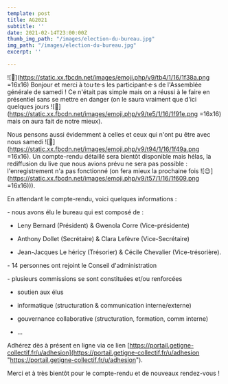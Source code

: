 ```yaml
---
template: post
title: AG2021
subtitle: ''
date: 2021-02-14T23:00:00Z
thumb_img_path: "/images/election-du-bureau.jpg"
img_path: "/images/election-du-bureau.jpg"
excerpt: ''

---
```

![🎊](https://static.xx.fbcdn.net/images/emoji.php/v9/tb4/1/16/1f38a.png =16x16) Bonjour et merci à tou·te·s les participant·e·s de l'Assemblée générale de samedi ! Ce n'était pas simple mais on a réussi à le faire en présentiel sans se mettre en danger (on le saura vraiment que d'ici quelques jours ![🤞](https://static.xx.fbcdn.net/images/emoji.php/v9/te5/1/16/1f91e.png =16x16) mais on aura fait de notre mieux).

Nous pensons aussi évidemment à celles et ceux qui n'ont pu être avec nous samedi ![💚](https://static.xx.fbcdn.net/images/emoji.php/v9/t94/1/16/1f49a.png =16x16). Un compte-rendu détaillé sera bientôt disponible mais hélas, la rediffusion du live que nous avions prévu ne sera pas possible : l'enregistrement n'a pas fonctionné (on fera mieux la prochaine fois ![😉](https://static.xx.fbcdn.net/images/emoji.php/v9/t57/1/16/1f609.png =16x16))).

En attendant le compte-rendu, voici quelques informations :

\- nous avons élu le bureau qui est composé de :

 - Leny Bernard (Président) & Gwenola Corre (Vice-présidente)

 - Anthony Dollet (Secrétaire) & Clara Lefèvre (Vice-Secrétaire)

 - Jean-Jacques Le héricy (Trésorier) & Cécile Chevalier (Vice-trésorière).

\- 14 personnes ont rejoint le Conseil d'administration

\- plusieurs commissions se sont constituées et/ou renforcées

  - soutien aux élus

  - informatique (structuration & communication interne/externe)

  - gouvernance collaborative (structuration, formation, comm interne)

 - ...

Adhérez dès à présent en ligne via ce lien [https://portail.getigne-collectif.fr/u/adhesion](https://portail.getigne-collectif.fr/u/adhesion "https://portail.getigne-collectif.fr/u/adhesion").

Merci et à très bientôt pour le compte-rendu et de nouveaux rendez-vous !